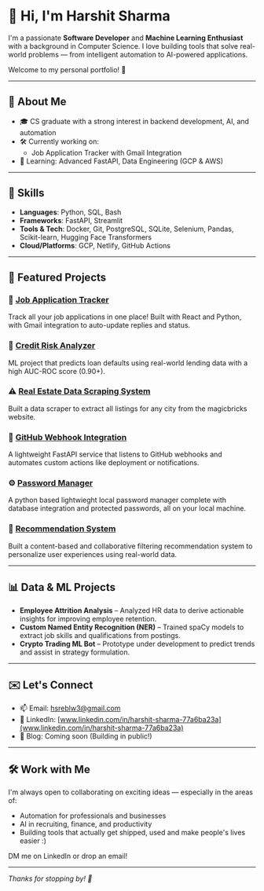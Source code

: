# 👋 Hi, I'm Harshit Sharma

I'm a passionate **Software Developer** and **Machine Learning Enthusiast** with a background in Computer Science. I love building tools that solve real-world problems — from intelligent automation to AI-powered applications.

Welcome to my personal portfolio! 🚀

---

## 💼 About Me

- 🎓 CS graduate with a strong interest in backend development, AI, and automation
- 🛠️ Currently working on:   
  - Job Application Tracker with Gmail Integration  
- 🌱 Learning: Advanced FastAPI, Data Engineering (GCP & AWS)

---

## 🧠 Skills

- **Languages**: Python, SQL, Bash
- **Frameworks**: FastAPI, Streamlit
- **Tools & Tech**: Docker, Git, PostgreSQL, SQLite, Selenium, Pandas, Scikit-learn, Hugging Face Transformers
- **Cloud/Platforms**: GCP, Netlify, GitHub Actions

---

## 🚀 Featured Projects

### 💼 [Job Application Tracker](https://github.com/RedEyeBunny/job-tracker)
Track all your job applications in one place! Built with React and Python, with Gmail integration to auto-update replies and status.

### 🧠 [Credit Risk Analyzer](https://github.com/RedEyeBunny/credit-risk-analysis)
ML project that predicts loan defaults using real-world lending data with a high AUC-ROC score (0.90+).

### ⚠️ [Real Estate Data Scraping System](https://github.com/RedEyeBunny/magicbricks_data_scraper)
Built a data scraper to extract all listings for any city from the magicbricks website.

### 🔗 [GitHub Webhook Integration](https://github.com/RedEyeBunny/webhook-repo)  
A lightweight FastAPI service that listens to GitHub webhooks and automates custom actions like deployment or notifications.

### ⚙️ [Password Manager](https://github.com/RedEyeBunny/PassGuard)
A python based lightwieght local password manager complete with database integration and protected passwords, all on your local machine.

### 🎯 [Recommendation System](https://github.com/RedEyeBunny/RecommendationSystem)
Built a content-based and collaborative filtering recommendation system to personalize user experiences using real-world data.

---

## 📊 Data & ML Projects

- **Employee Attrition Analysis** – Analyzed HR data to derive actionable insights for improving employee retention.
- **Custom Named Entity Recognition (NER)** – Trained spaCy models to extract job skills and qualifications from postings.
- **Crypto Trading ML Bot** – Prototype under development to predict trends and assist in strategy formulation.

---

## ✉️ Let's Connect

- 📫 Email: [hsreblw3@gmail.com](mailto:hsreblw3@gmail.com)  
- 💼 LinkedIn: [www.linkedin.com/in/harshit-sharma-77a6ba23a](www.linkedin.com/in/harshit-sharma-77a6ba23a)  
- 🧠 Blog: Coming soon (Building in public!)

---

## 🛠️ Work with Me

I'm always open to collaborating on exciting ideas — especially in the areas of:
- Automation for professionals and businesses
- AI in recruiting, finance, and productivity
- Building tools that actually get shipped, used and make people's lives easier :)

DM me on LinkedIn or drop an email!

---

_Thanks for stopping by! 🌟_

